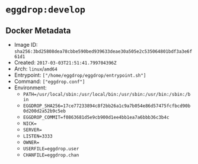 # `eggdrop:develop`

## Docker Metadata

- Image ID: `sha256:3bd25808dea78cbbe590bed939633deae30a505e2c535064801bdf3a3e6f61d1`
- Created: `2017-03-03T21:51:41.799704396Z`
- Arch: `linux`/`amd64`
- Entrypoint: `["/home/eggdrop/eggdrop/entrypoint.sh"]`
- Command: `["eggdrop.conf"]`
- Environment:
  - `PATH=/usr/local/sbin:/usr/local/bin:/usr/sbin:/usr/bin:/sbin:/bin`
  - `EGGDROP_SHA256=17ce77233894c8f2bb26a1c9a7b054e86d57475fcfbcd90b0d200d2a52b9c5eb`
  - `EGGDROP_COMMIT=f0863681d5e9cb900d1ee4bb1ea7a6bbb36c3b4c`
  - `NICK=`
  - `SERVER=`
  - `LISTEN=3333`
  - `OWNER=`
  - `USERFILE=eggdrop.user`
  - `CHANFILE=eggdrop.chan`
